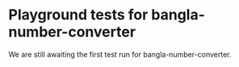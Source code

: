 # Playground tests for bangla-number-converter
We are still awaiting the first test run for bangla-number-converter.
